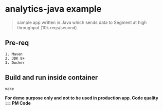# analytics-java example

> sample app written in Java which sends data to Segment at high throughput (10k reqs/second)

## Pre-req
```
1. Maven
2. JDK 8+
3. Docker
```

## Build and run inside container
```
make
```

__For demo purpose only and not to be used in production app. Code quality == PM Code__